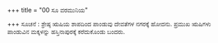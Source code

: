 +++
title = "00 ಸೂ ವರಮುನಿಯ"

+++
ಸೂಚನೆ : ಶ್ರೇಷ್ಠ ಋಷಿಯ ಶಾಪದಿಂದ ಪಾಂಡುವು ದೇವತೆಗಳ ನಗರಕ್ಕೆ ಹೋದನು. ಪ್ರಮುಖ ಋಷಿಗಳು ಪಾಂಡುವಿನ ಮಕ್ಕಳನ್ನು ಹಸ್ತಿನಾಪುರಕ್ಕೆ ಕರೆದುಕೊಂಡು ಬಂದರು.